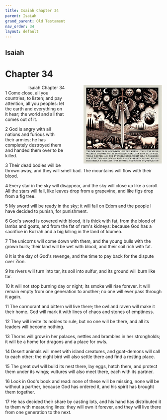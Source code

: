 ```yaml
---
title: Isaiah Chapter 34
parent: Isaiah
grand_parent: Old Testament
nav_order: 34
layout: default
---
```


## Isaiah

# Chapter 34

<div style="clear: both; text-align: right;">
    <img src="/assets/Image/Isaiah/500/34.jpg" alt="Isaiah Chapter 34" class="chapter-image" style="max-width: 50%; height: auto; float: right; margin: 0 0 10px 10px; padding-left: 10%;">
    <figcaption style="font-size: 14px;">Isaiah Chapter 34</figcaption>
</div>
1 Come close, all you countries, to listen; and pay attention, all you peoples: let the earth and everything on it hear; the world and all that comes out of it.

2 God is angry with all nations and furious with their armies; he has completely destroyed them and handed them over to be killed.

3 Their dead bodies will be thrown away, and they will smell bad. The mountains will flow with their blood.

4 Every star in the sky will disappear, and the sky will close up like a scroll. All the stars will fall, like leaves drop from a grapevine, and like figs drop from a fig tree.

5 My sword will be ready in the sky; it will fall on Edom and the people I have decided to punish, for punishment.

6 God's sword is covered with blood, it is thick with fat, from the blood of lambs and goats, and from the fat of ram's kidneys: because God has a sacrifice in Bozrah and a big killing in the land of Idumea.

7 The unicorns will come down with them, and the young bulls with the grown bulls; their land will be wet with blood, and their soil rich with fat.

8 It is the day of God's revenge, and the time to pay back for the dispute over Zion.

9 Its rivers will turn into tar, its soil into sulfur, and its ground will burn like tar.

10 It will not stop burning day or night; its smoke will rise forever. It will remain empty from one generation to another; no one will ever pass through it again.

11 The cormorant and bittern will live there; the owl and raven will make it their home. God will mark it with lines of chaos and stones of emptiness.

12 They will invite its nobles to rule, but no one will be there, and all its leaders will become nothing.

13 Thorns will grow in her palaces, nettles and brambles in her strongholds; it will be a home for dragons and a place for owls.

14 Desert animals will meet with island creatures, and goat-demons will call to each other; the night bird will also settle there and find a resting place.

15 The great owl will build its nest there, lay eggs, hatch them, and protect them under its wings; vultures will also meet there, each with its partner.

16 Look in God's book and read: none of these will be missing, none will be without a partner, because God has ordered it, and his spirit has brought them together.

17 He has decided their share by casting lots, and his hand has distributed it to them with measuring lines: they will own it forever, and they will live there from one generation to the next.


